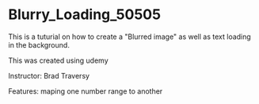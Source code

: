 # Blurry_Loading_50505

This is a tuturial on how to create a "Blurred image" as well as text loading in the background. 


This was created using udemy 

Instructor: Brad Traversy

Features: maping one number range to another